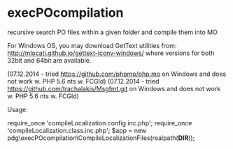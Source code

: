 execPOcompilation
=================

recursive search PO files within a given folder and compile them into MO

For Windows OS, you may download GetText utilities from: 
    http://mlocati.github.io/gettext-iconv-windows/
where versions for both 32bit and 64bit are available.

(07.12.2014 - tried https://github.com/phpmo/php.mo on Windows and does not work w. PHP 5.6 nts w. FCGId)
(07.12.2014 - tried https://github.com/trachalakis/Msgfmt.git on Windows and does not work w. PHP 5.6 nts w. FCGId)

Usage:

require_once 'compileLocalization.config.inc.php';
require_once 'compileLocalization.class.inc.php';
$app = new pdg\execPOcompilation\CompileLocalizationFiles(realpath(__DIR__));
